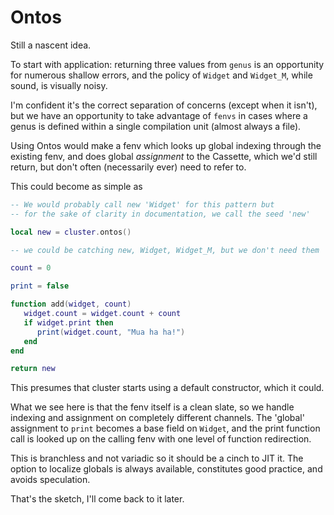 # Ontos


  Still a nascent idea\.

To start with application: returning three values from `genus` is an
opportunity for numerous shallow errors, and the policy of `Widget` and
`Widget_M`, while sound, is visually noisy\.

I'm confident it's the correct separation of concerns \(except when it isn't\),
but we have an opportunity to take advantage of `fenvs` in cases where a
genus is defined within a single compilation unit \(almost always a file\)\.

Using Ontos would make a fenv which looks up global indexing through the
existing fenv, and does global *assignment* to the Cassette, which we'd still
return, but don't often \(necessarily ever\) need to refer to\.

This could become as simple as

```lua
-- We would probably call new 'Widget' for this pattern but
-- for the sake of clarity in documentation, we call the seed 'new'

local new = cluster.ontos()

-- we could be catching new, Widget, Widget_M, but we don't need them

count = 0

print = false

function add(widget, count)
   widget.count = widget.count + count
   if widget.print then
      print(widget.count, "Mua ha ha!")
   end
end

return new
```

This presumes that cluster starts using a default constructor, which it could\.

What we see here is that the fenv itself is a clean slate, so we handle
indexing and assignment on completely different channels\.  The 'global'
assignment to `print` becomes a base field on `Widget`, and the print function
call is looked up on the calling fenv with one level of function redirection\.

This is branchless and not variadic so it should be a cinch to JIT it\. The
option to localize globals is always available, constitutes good practice, and
avoids speculation\.

That's the sketch, I'll come back to it later\.

